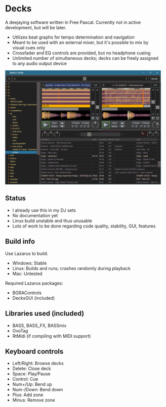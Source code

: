 # Decks

A deejaying software written in Free Pascal.
Currently not in active development, but will be later.

- Utilizes beat graphs for tempo determination and navigation
- Meant to be used with an external mixer, but it's possible to mix by visual cues only
- Crossfader and EQ controls are provided, but no headphone cueing
- Unlimited number of simultaneous decks; decks can be freely assigned to any audio output device

![Screenshot](https://github.com/hukkax/Decks/blob/main/docs/images/main.png)

## Status

- I already use this in my DJ sets
- No documentation yet
- Linux build unstable and thus unusable
- Lots of work to be done regarding code quality, stability, GUI, features

## Build info

Use Lazarus to build.

- Windows: Stable
- Linux: Builds and runs; crashes randomly during playback
- Mac: Untested

Required Lazarus packages:
- BGRAControls
- DecksGUI (included)

## Libraries used (included)

- BASS, BASS_FX, BASSmix
- OvoTag
- RtMidi (if compiling with MIDI support)

## Keyboard controls

- Left/Right: Browse decks
- Delete:     Close deck
- Space:      Play/Pause
- Control:    Cue
- Num+/Up:    Bend up
- Num-/Down:  Bend down
- Plus:       Add zone
- Minus:      Remove zone
